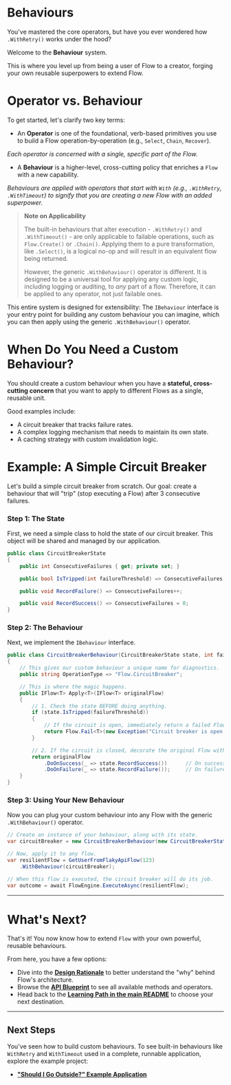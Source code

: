 # Behaviours

You've mastered the core operators, but have you ever wondered how `.WithRetry()` works under the hood? 

Welcome to the **Behaviour** system.

This is where you level up from being a user of Flow to a creator, forging your own reusable superpowers to extend Flow.

# Operator vs. Behaviour

To get started, let's clarify two key terms:

*   An **Operator** is one of the foundational, verb-based primitives you use to build a Flow operation-by-operation (e.g., `Select`, `Chain`, `Recover`). 

_Each operator is concerned with a single, specific part of the Flow._

*   A **Behaviour** is a higher-level, cross-cutting policy that enriches a `Flow` with a new capability. 

_Behaviours are applied with operators that start with `With` (e.g., `.WithRetry`, `.WithTimeout`) to signify that you are creating a new Flow *with* an added superpower._

> **Note on Applicability**
>
> The built-in behaviours that alter execution - `.WithRetry()` and `.WithTimeout()` - are only applicable to failable operations, such as `Flow.Create()` or `.Chain()`. 
> Applying them to a pure transformation, like `.Select()`, is a logical no-op and will result in an equivalent flow being returned.
>
> However, the generic `.WithBehaviour()` operator is different. 
> It is designed to be a universal tool for applying any custom logic, including logging or auditing, to *any* part of a flow. Therefore, it can be applied to any operator, not just failable ones.

This entire system is designed for extensibility: The `IBehaviour` interface is your entry point for building any custom behaviour you can imagine, which you can then apply using the generic `.WithBehaviour()` operator.

# When Do You Need a Custom Behaviour?

You should create a custom behaviour when you have a **stateful, cross-cutting concern** that you want to apply to different Flows as a single, reusable unit.

Good examples include:

*   A circuit breaker that tracks failure rates.
*   A complex logging mechanism that needs to maintain its own state.
*   A caching strategy with custom invalidation logic.


# Example: A Simple Circuit Breaker

Let's build a simple circuit breaker from scratch. Our goal: create a behaviour that will "trip" (stop executing a Flow) after 3 consecutive failures.

### Step 1: The State

First, we need a simple class to hold the state of our circuit breaker. This object will be shared and managed by our application.

```csharp
public class CircuitBreakerState
{
    public int ConsecutiveFailures { get; private set; }

    public bool IsTripped(int failureThreshold) => ConsecutiveFailures >= failureThreshold;

    public void RecordFailure() => ConsecutiveFailures++;

    public void RecordSuccess() => ConsecutiveFailures = 0;
}
```

### Step 2: The Behaviour

Next, we implement the `IBehaviour` interface.

```csharp
public class CircuitBreakerBehaviour(CircuitBreakerState state, int failureThreshold = 3) : IBehaviour
{
    // This gives our custom behaviour a unique name for diagnostics.
    public string OperationType => "Flow.CircuitBreaker";

    // This is where the magic happens.
    public IFlow<T> Apply<T>(IFlow<T> originalFlow)
    {
        // 1. Check the state BEFORE doing anything.
        if (state.IsTripped(failureThreshold))
        {
            // If the circuit is open, immediately return a failed Flow.
            return Flow.Fail<T>(new Exception("Circuit breaker is open."));
        }

        // 2. If the circuit is closed, decorate the original Flow with our logic.
        return originalFlow
            .DoOnSuccess(_ => state.RecordSuccess())      // On success, reset the counter.
            .DoOnFailure(_ => state.RecordFailure());     // On failure, increment it.
    }
}
```

### Step 3: Using Your New Behaviour

Now you can plug your custom behaviour into any Flow with the generic `.WithBehaviour()` operator.

```csharp
// Create an instance of your behaviour, along with its state.
var circuitBreaker = new CircuitBreakerBehaviour(new CircuitBreakerState());

// Now, apply it to any flow.
var resilientFlow = GetUserFromFlakyApiFlow(123)
    .WithBehaviour(circuitBreaker);

// When this flow is executed, the circuit breaker will do its job.
var outcome = await FlowEngine.ExecuteAsync(resilientFlow);
```

---

# What's Next?

That's it! You now know how to extend `Flow` with your own powerful, reusable behaviours.

From here, you have a few options:
*   Dive into the **[Design Rationale](./design-rationale.md)** to better understand the "why" behind Flow's architecture.
*   Browse the **[API Blueprint](./ApiBlueprint.cs)** to see all available methods and operators.
*   Head back to the **[Learning Path in the main README](../README.md#intrigued-heres-your-learning-path-🗺️)** to choose your next destination.

---

## Next Steps

You've seen how to build custom behaviours. To see built-in behaviours like `WithRetry` and `WithTimeout` used in a complete, runnable application, explore the example project:

*   **["Should I Go Outside?" Example Application](./../examples/ShouldIGoOutside)**